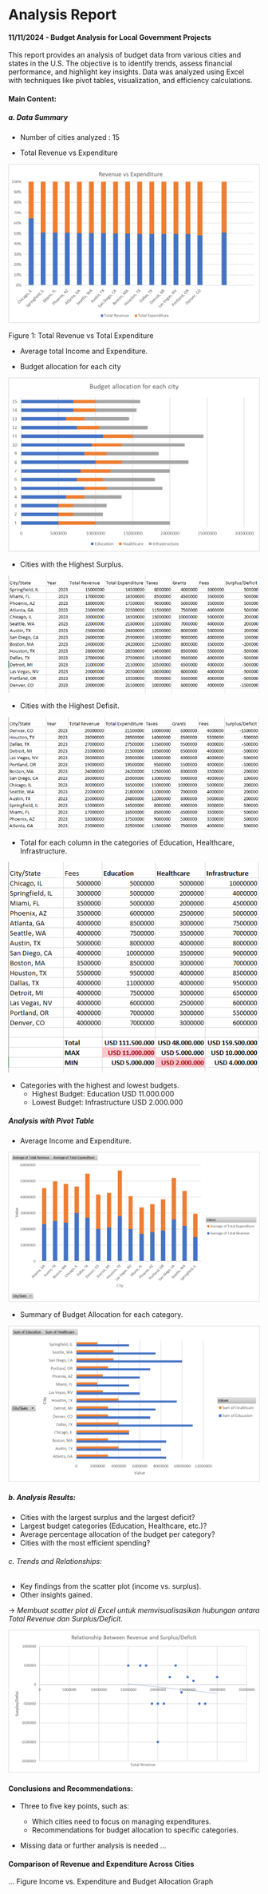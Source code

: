 # Analysis Report 

#### 11/11/2024 - Budget Analysis for Local Government Projects

This report provides an analysis of budget data from various cities and states in the U.S. The objective is to identify trends, assess financial performance, and highlight key insights. Data was analyzed using Excel with techniques like pivot tables, visualization, and efficiency calculations.

#### Main Content: 

##### a. Data Summary
- Number of cities analyzed : 15

- Total Revenue vs Expenditure

![revenue-vs-expenditure](images/image.png)

Figure 1: Total Revenue vs Total Expenditure

- Average total Income and Expenditure.

- Budget allocation for each city

![alt text](images/image-1.png)

- Cities with the Highest Surplus.

![alt text](images/image-2.png)

- Cities with the Highest Defisit.

![alt text](images/image-3.png)

- Total for each column in the categories of Education, Healthcare, Infrastructure.

![alt text](images/image-4.png)

- Categories with the highest and lowest budgets.
    - Highest Budget: Education USD 11.000.000
    - Lowest Budget: Infrastructure USD 2.000.000
    
##### Analysis with Pivot Table 

- Average Income and Expenditure.

![alt text](images/image-8.png)


- Summary of Budget Allocation for each category.

![alt text](images/image-6.png)


##### b. Analysis Results:

- Cities with the largest surplus and the largest deficit?
- Largest budget categories (Education, Healthcare, etc.)?
- Average percentage allocation of the budget per category?
- Cities with the most efficient spending?

###### c. Trends and Relationships:

- Key findings from the scatter plot (income vs. surplus).
- Other insights gained.

->  *Membuat scatter plot di Excel untuk memvisualisasikan hubungan antara Total Revenue dan Surplus/Deficit.*

![alt text](images/image-9.png)


#### Conclusions and Recommendations:

- Three to five key points, such as:

    - Which cities need to focus on managing expenditures.
    - Recommendations for budget allocation to specific categories.

- Missing data or further analysis is needed ...

#### Comparison of Revenue and Expenditure Across Cities


...
Figure Income vs. Expenditure and Budget Allocation Graph




